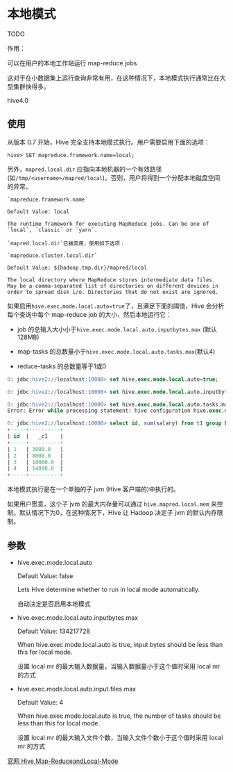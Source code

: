 # 本地模式

TODO

作用：

可以在用户的本地工作站运行 map-reduce jobs

这对于在小数据集上运行查询非常有用，在这种情况下，本地模式执行通常比在大型集群快得多。

hive4.0

## 使用

从版本 0.7 开始，Hive 完全支持本地模式执行。用户需要启用下面的选项：

	hive> SET mapreduce.framework.name=local;

另外，`mapred.local.dir` 应指向本地机器的一个有效路径(如`/tmp/<username>/mapred/local`)。否则，用户将得到一个分配本地磁盘空间的异常。

```
`mapreduce.framework.name`	
	
Default Value: local	

The runtime framework for executing MapReduce jobs. Can be one of `local`, `classic` or `yarn`.
```

```
`mapred.local.dir`已被弃用，使用如下选项：

`mapreduce.cluster.local.dir`	

Default Value: ${hadoop.tmp.dir}/mapred/local	

The local directory where MapReduce stores intermediate data files. May be a comma-separated list of directories on different devices in order to spread disk i/o. Directories that do not exist are ignored.
```

如果启用`hive.exec.mode.local.auto=true`了，且满足下面的阈值，Hive 会分析每个查询中每个 map-reduce job 的大小，然后本地运行它：

- job 的总输入大小小于`hive.exec.mode.local.auto.inputbytes.max` (默认128MB)

- map-tasks 的总数量小于`hive.exec.mode.local.auto.tasks.max`(默认4)

- reduce-tasks 的总数量等于1或0

```sql
0: jdbc:hive2://localhost:10000> set hive.exec.mode.local.auto=true;

0: jdbc:hive2://localhost:10000> set hive.exec.mode.local.auto.inputbytes.max=134217728;

0: jdbc:hive2://localhost:10000> set hive.exec.mode.local.auto.tasks.max=4;
Error: Error while processing statement: hive configuration hive.exec.mode.local.auto.tasks.max does not exists. (state=42000,code=1)

0: jdbc:hive2://localhost:10000> select id, sum(salary) from t1 group by id;
+-----+----------+
| id  |   _c1    |
+-----+----------+
| 1   | 3000.0   |
| 2   | 8000.0   |
| 3   | 10000.0  |
| 4   | 14000.0  |
+-----+----------+
```

本地模式执行是在一个单独的子 jvm (Hive 客户端的)中执行的。

如果用户愿意，这个子 jvm 的最大内存量可以通过 `hive.mapred.local.mem` 来控制。默认情况下为0，在这种情况下，Hive 让 Hadoop 决定子 jvm 的默认内存限制。

## 参数

- hive.exec.mode.local.auto

	Default Value: false

	Lets Hive determine whether to run in local mode automatically.  

	自动决定是否启用本地模式

- hive.exec.mode.local.auto.inputbytes.max

	Default Value: 134217728

	When hive.exec.mode.local.auto is true, input bytes should be less than this for local mode.

	设置 local mr 的最大输入数据量，当输入数据量小于这个值时采用 local mr 的方式

- hive.exec.mode.local.auto.input.files.max

	Default Value: 4

	When hive.exec.mode.local.auto is true, the number of tasks should be less than this for local mode.

	设置 local mr 的最大输入文件个数，当输入文件个数小于这个值时采用 local mr 的方式


[官网 Hive,Map-ReduceandLocal-Mode](https://cwiki.apache.org/confluence/display/Hive/GettingStarted#GettingStarted-Hive,Map-ReduceandLocal-Mode)